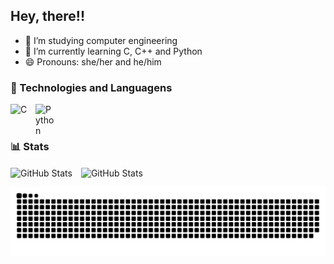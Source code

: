 ## Hey, there!!

- 🔭 I’m studying computer engineering
- 🌱 I’m currently learning C, C++ and Python
- 😄 Pronouns: she/her and he/him


### 🤖 Technologies and Languagens 

<img 
    align="left" 
    alt="C" 
    title="C"
    width="30px" 
    style="padding-right: 10px;" 
    src="https://cdn.jsdelivr.net/gh/devicons/devicon@latest/icons/c/c-original.svg" 
/>

<img 
    align="left" 
    alt="Python" 
    title="Python"
    width="30px" 
    style="padding-right: 10px;" 
    src="https://cdn.jsdelivr.net/gh/devicons/devicon@latest/icons/python/python-original.svg" 
/>

<br/>
<br/>

### 📊 Stats

<p>
  <img 
    align="center" 
    alt="GitHub Stats" 
    height="200" 
    style="padding-right: 10px;" 
    src="https://github-readme-stats.vercel.app/api?username=LarissaFDS&show_icons=true&theme=tokyonight&locale=pt-br" 
  />
<img 
      align="center" 
      alt="GitHub Stats" 
      height="200" 
      src="https://github-readme-stats.vercel.app/api/top-langs/?username=larissaFDS&theme=tokyonight&layout=compact&custom_title=Tecnologias&langs_count=9" 
  />

</p>

<div align ="center">
    
![snake gif](https://github.com/LarissaFDS/LarissaFDS/blob/output/github-snake-dark.svg)
</div>

